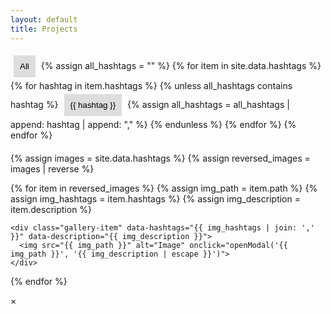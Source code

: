 ```yaml
---
layout: default
title: Projects
---
```


<div class="filter-buttons">
  <button class="filter-button" data-filter="all">All</button>
  {% assign all_hashtags = "" %}
  {% for item in site.data.hashtags %}
    {% for hashtag in item.hashtags %}
      {% unless all_hashtags contains hashtag %}
        <button class="filter-button" data-filter="{{ hashtag }}">{{ hashtag }}</button>
        {% assign all_hashtags = all_hashtags | append: hashtag | append: "," %}
      {% endunless %}
    {% endfor %}
  {% endfor %}
</div>

<div class="gallery-container">
  {% assign images = site.data.hashtags %}
  {% assign reversed_images = images | reverse %}

  {% for item in reversed_images %}
    {% assign img_path = item.path %}
    {% assign img_hashtags = item.hashtags %}
    {% assign img_description = item.description %}

    <div class="gallery-item" data-hashtags="{{ img_hashtags | join: ',' }}" data-description="{{ img_description }}">
      <img src="{{ img_path }}" alt="Image" onclick="openModal('{{ img_path }}', '{{ img_description | escape }}')">
    </div>
  {% endfor %}
</div>

<!-- Fullscreen Modal -->
<div id="imageModal">
  <span onclick="closeModal()">&times;</span>
  <img id="modalImage">
  <div id="modalDescription"></div>
</div>

<script>
function openModal(src, desc) {
    var modal = document.getElementById("imageModal");
    var modalImg = document.getElementById("modalImage");
    var modalDesc = document.getElementById("modalDescription");
    modal.style.display = "block";
    modalImg.src = src;
    modalDesc.textContent = desc || "No description available.";
}

function closeModal() {
    var modal = document.getElementById("imageModal");
    modal.style.display = "none";
}

document.querySelectorAll('.filter-button').forEach(button => {
  button.addEventListener('click', function() {
    var filter = this.getAttribute('data-filter');
    document.querySelectorAll('.gallery-item').forEach(item => {
      if (filter === 'all' || item.getAttribute('data-hashtags').includes(filter)) {
        item.style.display = 'block';
      } else {
        item.style.display = 'none';
      }
    });
  });
});
</script>

<style>
.filter-buttons {
  margin-bottom: 20px;
}

.filter-button {
  margin: 5px;
  padding: 10px;
  border: none;
  background-color: #ddd;
  cursor: pointer;
}

.filter-button:hover {
  background-color: #ccc;
}
</style>
